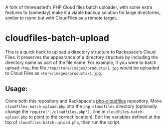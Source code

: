 A fork of timewasted's PHP Cloud files batch uploader, with some extra features to (someday) make it a viable backup solution for large directories, similar to rsync but with CloudFiles as a remote target.


cloudfiles-batch-upload
=======================

This is a quick hack to upload a directory structure to Rackspace's Cloud Files.  It preserves the appearance of a directory structure by including the directory name as part of the file name.  For example, if you were to batch upload `/tmp`, the file `/tmp/store/images/products/1.jpg` would be uploaded to Cloud Files as `store/images/products/1.jpg`.

Usage:
------

Clone both this repository and Rackspace's [php-cloudfiles](https://github.com/rackspace/php-cloudfiles) repository.  Move `cloudfiles-batch-upload.php` into the `php-cloudfiles` directory (optionally change the `require('./cloudfiles.php');` line in `cloudfiles-batch-upload.php` to point to the correct location).  Edit the variables defined at the top of `cloudfiles-batch-upload.php`, then run the script.

